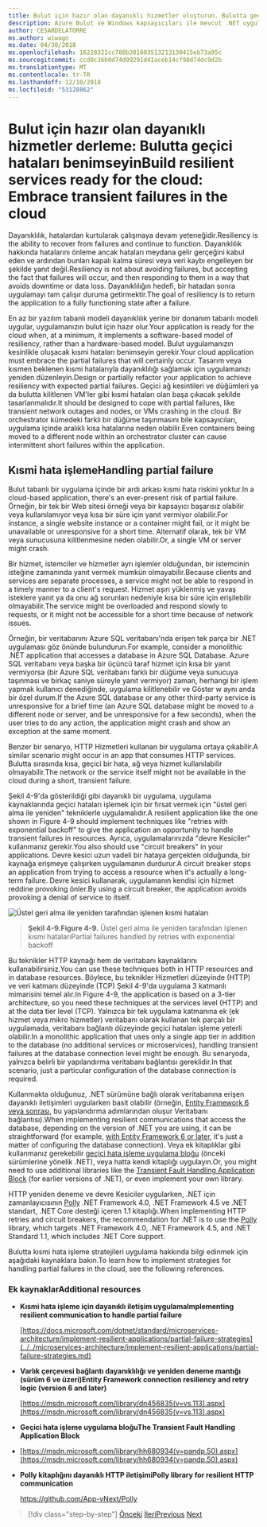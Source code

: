```yaml
---
title: Bulut için hazır olan dayanıklı hizmetler oluşturun. Bulutta geçici hataları benimseyin
description: Azure Bulut ve Windows kapsayıcıları ile mevcut .NET uygulamalarını modernleştirme | Bulut için hazır olan dayanıklı hizmetler oluşturun. Bulutta geçici hataları benimseyin
author: CESARDELATORRE
ms.author: wiwagn
ms.date: 04/30/2018
ms.openlocfilehash: 16228321cc788b381603513213130415eb73a95c
ms.sourcegitcommit: ccd8c36b0d74d99291d41aceb14cf98d74dc9d2b
ms.translationtype: MT
ms.contentlocale: tr-TR
ms.lasthandoff: 12/10/2018
ms.locfileid: "53128862"
---
```

# <a name="build-resilient-services-ready-for-the-cloud-embrace-transient-failures-in-the-cloud"></a><span data-ttu-id="1b1af-105">Bulut için hazır olan dayanıklı hizmetler derleme: Bulutta geçici hataları benimseyin</span><span class="sxs-lookup"><span data-stu-id="1b1af-105">Build resilient services ready for the cloud: Embrace transient failures in the cloud</span></span>

<span data-ttu-id="1b1af-106">Dayanıklılık, hatalardan kurtularak çalışmaya devam yeteneğidir.</span><span class="sxs-lookup"><span data-stu-id="1b1af-106">Resiliency is the ability to recover from failures and continue to function.</span></span> <span data-ttu-id="1b1af-107">Dayanıklılık hakkında hatalarını önleme ancak hataları meydana gelir gerçeğini kabul eden ve ardından bunları kapalı kalma süresi veya veri kaybı engelleyen bir şekilde yanıt değil.</span><span class="sxs-lookup"><span data-stu-id="1b1af-107">Resiliency is not about avoiding failures, but accepting the fact that failures will occur, and then responding to them in a way that avoids downtime or data loss.</span></span> <span data-ttu-id="1b1af-108">Dayanıklılığın hedefi, bir hatadan sonra uygulamayı tam çalışır duruma getirmektir.</span><span class="sxs-lookup"><span data-stu-id="1b1af-108">The goal of resiliency is to return the application to a fully functioning state after a failure.</span></span>

<span data-ttu-id="1b1af-109">En az bir yazılım tabanlı modeli dayanıklılık yerine bir donanım tabanlı modeli uygular, uygulamanızın bulut için hazır olur.</span><span class="sxs-lookup"><span data-stu-id="1b1af-109">Your application is ready for the cloud when, at a minimum, it implements a software-based model of resiliency, rather than a hardware-based model.</span></span> <span data-ttu-id="1b1af-110">Bulut uygulamanızın kesinlikle oluşacak kısmi hataları benimseyin gerekir.</span><span class="sxs-lookup"><span data-stu-id="1b1af-110">Your cloud application must embrace the partial failures that will certainly occur.</span></span> <span data-ttu-id="1b1af-111">Tasarım veya kısmen beklenen kısmi hatalarıyla dayanıklılığı sağlamak için uygulamanızı yeniden düzenleyin.</span><span class="sxs-lookup"><span data-stu-id="1b1af-111">Design or partially refactor your application to achieve resiliency with expected partial failures.</span></span> <span data-ttu-id="1b1af-112">Geçici ağ kesintileri ve düğümleri ya da bulutta kilitlenen VM'ler gibi kısmi hataları olan başa çıkacak şekilde tasarlanmalıdır.</span><span class="sxs-lookup"><span data-stu-id="1b1af-112">It should be designed to cope with partial failures, like transient network outages and nodes, or VMs crashing in the cloud.</span></span> <span data-ttu-id="1b1af-113">Bir orchestrator kümedeki farklı bir düğüme taşınmasını bile kapsayıcıları, uygulama içinde aralıklı kısa hatalarına neden olabilir.</span><span class="sxs-lookup"><span data-stu-id="1b1af-113">Even containers being moved to a different node within an orchestrator cluster can cause intermittent short failures within the application.</span></span>

## <a name="handling-partial-failure"></a><span data-ttu-id="1b1af-114">Kısmi hata işleme</span><span class="sxs-lookup"><span data-stu-id="1b1af-114">Handling partial failure</span></span>

<span data-ttu-id="1b1af-115">Bulut tabanlı bir uygulama içinde bir ardı arkası kısmi hata riskini yoktur.</span><span class="sxs-lookup"><span data-stu-id="1b1af-115">In a cloud-based application, there's an ever-present risk of partial failure.</span></span> <span data-ttu-id="1b1af-116">Örneğin, bir tek bir Web sitesi örneği veya bir kapsayıcı başarısız olabilir veya kullanılamıyor veya kısa bir süre için yanıt vermiyor olabilir.</span><span class="sxs-lookup"><span data-stu-id="1b1af-116">For instance, a single website instance or a container might fail, or it might be unavailable or unresponsive for a short time.</span></span> <span data-ttu-id="1b1af-117">Alternatif olarak, tek bir VM veya sunucusuna kilitlenmesine neden olabilir.</span><span class="sxs-lookup"><span data-stu-id="1b1af-117">Or, a single VM or server might crash.</span></span>

<span data-ttu-id="1b1af-118">Bir hizmet, istemciler ve hizmetler ayrı işlemler olduğundan, bir istemcinin isteğine zamanında yanıt vermek mümkün olmayabilir.</span><span class="sxs-lookup"><span data-stu-id="1b1af-118">Because clients and services are separate processes, a service might not be able to respond in a timely manner to a client's request.</span></span> <span data-ttu-id="1b1af-119">Hizmet aşırı yüklenmiş ve yavaş isteklere yanıt ya da onu ağ sorunları nedeniyle kısa bir süre için erişilebilir olmayabilir.</span><span class="sxs-lookup"><span data-stu-id="1b1af-119">The service might be overloaded and respond slowly to requests, or it might not be accessible for a short time because of network issues.</span></span>

<span data-ttu-id="1b1af-120">Örneğin, bir veritabanını Azure SQL veritabanı'nda erişen tek parça bir .NET uygulaması göz önünde bulundurun.</span><span class="sxs-lookup"><span data-stu-id="1b1af-120">For example, consider a monolithic .NET application that accesses a database in Azure SQL Database.</span></span> <span data-ttu-id="1b1af-121">Azure SQL veritabanı veya başka bir üçüncü taraf hizmet için kısa bir yanıt vermiyorsa (bir Azure SQL veritabanı farklı bir düğüme veya sunucuya taşınması ve birkaç saniye süreyle yanıt vermiyor) zaman, herhangi bir işlem yapmak kullanıcı denediğinde, uygulama kilitlenebilir ve Göster w aynı anda bir özel durum.</span><span class="sxs-lookup"><span data-stu-id="1b1af-121">If the Azure SQL database or any other third-party service is unresponsive for a brief time (an Azure SQL database might be moved to a different node or server, and be unresponsive for a few seconds), when the user tries to do any action, the application might crash and show an exception at the same moment.</span></span>

<span data-ttu-id="1b1af-122">Benzer bir senaryo, HTTP Hizmetleri kullanan bir uygulama ortaya çıkabilir.</span><span class="sxs-lookup"><span data-stu-id="1b1af-122">A similar scenario might occur in an app that consumes HTTP services.</span></span> <span data-ttu-id="1b1af-123">Bulutta sırasında kısa, geçici bir hata, ağ veya hizmet kullanılabilir olmayabilir.</span><span class="sxs-lookup"><span data-stu-id="1b1af-123">The network or the service itself might not be available in the cloud during a short, transient failure.</span></span>

<span data-ttu-id="1b1af-124">Şekil 4-9'da gösterildiği gibi dayanıklı bir uygulama, uygulama kaynaklarında geçici hataları işlemek için bir fırsat vermek için "üstel geri alma ile yeniden" tekniklerle uygulamalıdır.</span><span class="sxs-lookup"><span data-stu-id="1b1af-124">A resilient application like the one shown in Figure 4-9 should implement techniques like "retries with exponential backoff" to give the application an opportunity to handle transient failures in resources.</span></span> <span data-ttu-id="1b1af-125">Ayrıca, uygulamalarınızda "devre Kesiciler" kullanmanız gerekir.</span><span class="sxs-lookup"><span data-stu-id="1b1af-125">You also should use "circuit breakers" in your applications.</span></span> <span data-ttu-id="1b1af-126">Devre kesici uzun vadeli bir hataya gerçekten olduğunda, bir kaynağa erişmeye çalışırken uygulamanın durdurur.</span><span class="sxs-lookup"><span data-stu-id="1b1af-126">A circuit breaker stops an application from trying to access a resource when it's actually a long-term failure.</span></span> <span data-ttu-id="1b1af-127">Devre kesici kullanarak, uygulamanın kendisi için hizmet reddine provoking önler.</span><span class="sxs-lookup"><span data-stu-id="1b1af-127">By using a circuit breaker, the application avoids provoking a denial of service to itself.</span></span>

![Üstel geri alma ile yeniden tarafından işlenen kısmi hataları](./media/image9.png)

> <span data-ttu-id="1b1af-129">**Şekil 4-9.**</span><span class="sxs-lookup"><span data-stu-id="1b1af-129">**Figure 4-9.**</span></span> <span data-ttu-id="1b1af-130">Üstel geri alma ile yeniden tarafından işlenen kısmi hataları</span><span class="sxs-lookup"><span data-stu-id="1b1af-130">Partial failures handled by retries with exponential backoff</span></span>

<span data-ttu-id="1b1af-131">Bu teknikler HTTP kaynağı hem de veritabanı kaynaklarını kullanabilirsiniz.</span><span class="sxs-lookup"><span data-stu-id="1b1af-131">You can use these techniques both in HTTP resources and in database resources.</span></span> <span data-ttu-id="1b1af-132">Böylece, bu teknikler Hizmetleri düzeyinde (HTTP) ve veri katmanı düzeyinde (TCP) Şekil 4-9'da uygulama 3 katmanlı mimarisini temel alır.</span><span class="sxs-lookup"><span data-stu-id="1b1af-132">In Figure 4-9, the application is based on a 3-tier architecture, so you need these techniques at the services level (HTTP) and at the data tier level (TCP).</span></span> <span data-ttu-id="1b1af-133">Yalnızca bir tek uygulama katmanına ek (ek hizmet veya mikro hizmetler) veritabanı olarak kullanan tek parçalı bir uygulamada, veritabanı bağlantı düzeyinde geçici hataları işleme yeterli olabilir.</span><span class="sxs-lookup"><span data-stu-id="1b1af-133">In a monolithic application that uses only a single app tier in addition to the database (no additional services or microservices), handling transient failures at the database connection level might be enough.</span></span> <span data-ttu-id="1b1af-134">Bu senaryoda, yalnızca belirli bir yapılandırma veritabanı bağlantısı gereklidir.</span><span class="sxs-lookup"><span data-stu-id="1b1af-134">In that scenario, just a particular configuration of the database connection is required.</span></span>

<span data-ttu-id="1b1af-135">Kullanmakta olduğunuz, .NET sürümüne bağlı olarak veritabanına erişen dayanıklı iletişimleri uygularken basit olabilir (örneğin, [Entity Framework 6 veya sonrası](https://msdn.microsoft.com/library/dn456835(v=vs.113).aspx), bu yapılandırma adımlarından oluşur Veritabanı bağlantısı).</span><span class="sxs-lookup"><span data-stu-id="1b1af-135">When implementing resilient communications that access the database, depending on the version of .NET you are using, it can be straightforward (for example, [with Entity Framework 6 or later](https://msdn.microsoft.com/library/dn456835(v=vs.113).aspx), it's just a matter of configuring the database connection).</span></span> <span data-ttu-id="1b1af-136">Veya ek kitaplıklar gibi kullanmanız gerekebilir [geçici hata işleme uygulama bloğu](https://msdn.microsoft.com/library/hh680934(v=pandp.50).aspx) (önceki sürümlerine yönelik .NET), veya hatta kendi kitaplığı uygulayın.</span><span class="sxs-lookup"><span data-stu-id="1b1af-136">Or, you might need to use additional libraries like the [Transient Fault Handling Application Block](https://msdn.microsoft.com/library/hh680934(v=pandp.50).aspx) (for earlier versions of .NET), or even implement your own library.</span></span>

<span data-ttu-id="1b1af-137">HTTP yeniden deneme ve devre Kesiciler uygularken, .NET için zamanlayıcısının [Polly](https://github.com/App-vNext/Polly) .NET Framework 4.0, .NET Framework 4.5 ve .NET standart, .NET Core desteği içeren 1.1 kitaplığı.</span><span class="sxs-lookup"><span data-stu-id="1b1af-137">When implementing HTTP retries and circuit breakers, the recommendation for .NET is to use the [Polly](https://github.com/App-vNext/Polly) library, which targets .NET Framework 4.0, .NET Framework 4.5, and .NET Standard 1.1, which includes .NET Core support.</span></span>

<span data-ttu-id="1b1af-138">Bulutta kısmi hata işleme stratejileri uygulama hakkında bilgi edinmek için aşağıdaki kaynaklara bakın.</span><span class="sxs-lookup"><span data-stu-id="1b1af-138">To learn how to implement strategies for handling partial failures in the cloud, see the following references.</span></span>

### <a name="additional-resources"></a><span data-ttu-id="1b1af-139">Ek kaynaklar</span><span class="sxs-lookup"><span data-stu-id="1b1af-139">Additional resources</span></span>

-   <span data-ttu-id="1b1af-140">**Kısmi hata işleme için dayanıklı iletişim uygulama**</span><span class="sxs-lookup"><span data-stu-id="1b1af-140">**Implementing resilient communication to handle partial failure**</span></span>

    [https://docs.microsoft.com/dotnet/standard/microservices-architecture/implement-resilient-applications/partial-failure-strategies](../../microservices-architecture/implement-resilient-applications/partial-failure-strategies.md)

-   <span data-ttu-id="1b1af-141">**Varlık çerçevesi bağlantı dayanıklılığı ve yeniden deneme mantığı (sürüm 6 ve üzeri)**</span><span class="sxs-lookup"><span data-stu-id="1b1af-141">**Entity Framework connection resiliency and retry logic (version 6 and later)**</span></span>

    [https://msdn.microsoft.com/library/dn456835(v=vs.113).aspx](https://msdn.microsoft.com/library/dn456835(v=vs.113).aspx)

-   <span data-ttu-id="1b1af-142">**Geçici hata işleme uygulama bloğu**</span><span class="sxs-lookup"><span data-stu-id="1b1af-142">**The Transient Fault Handling Application Block**</span></span>

-   [https://msdn.microsoft.com/library/hh680934(v=pandp.50).aspx](https://msdn.microsoft.com/library/hh680934(v=pandp.50).aspx)

-   <span data-ttu-id="1b1af-143">**Polly kitaplığını dayanıklı HTTP iletişimi**</span><span class="sxs-lookup"><span data-stu-id="1b1af-143">**Polly library for resilient HTTP communication**</span></span>

    https://github.com/App-vNext/Polly

>[!div class="step-by-step"]
><span data-ttu-id="1b1af-144">[Önceki](when-to-deploy-windows-containers-to-azure-container-service-kubernetes.md)
>[İleri](modernize-your-apps-with-monitoring-and-telemetry.md)</span><span class="sxs-lookup"><span data-stu-id="1b1af-144">[Previous](when-to-deploy-windows-containers-to-azure-container-service-kubernetes.md)
[Next](modernize-your-apps-with-monitoring-and-telemetry.md)</span></span>